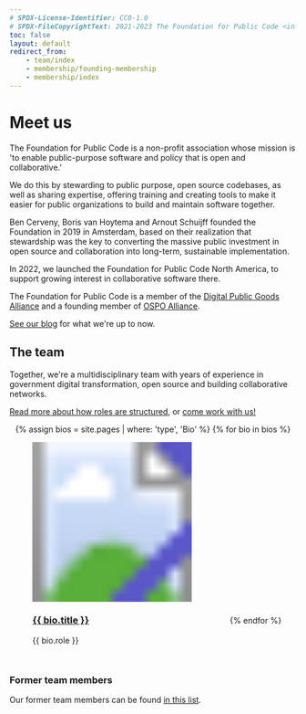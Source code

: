 ```yaml
---
# SPDX-License-Identifier: CC0-1.0
# SPDX-FileCopyrightText: 2021-2023 The Foundation for Public Code <info@publiccode.net>
toc: false
layout: default
redirect_from:
    - team/index
    - membership/founding-membership
    - membership/index
---
```


# Meet us

The Foundation for Public Code is a non-profit association whose mission is 'to enable public-purpose software and policy that is open and collaborative.'

We do this by stewarding to public purpose, open source codebases, as well as sharing expertise, offering training and creating tools to make it easier for public organizations to build and maintain software together.

Ben Cerveny, Boris van Hoytema and Arnout Schuijff founded the Foundation in 2019 in Amsterdam, based on their realization that stewardship was the key to converting the massive public investment in open source and collaboration into long-term, sustainable implementation.

In 2022, we launched the Foundation for Public Code North America, to support growing interest in collaborative software there.

The Foundation for Public Code is a member of the [Digital Public Goods Alliance](https://digitalpublicgoods.net/) and a founding member of [OSPO Alliance](https://ospo.zone/).

[See our blog](https://blog.publiccode.net/) for what we're up to now.

## The team

Together, we're a multidisciplinary team with years of experience in government digital transformation, open source and building collaborative networks.

[Read more about how roles are structured](https://about.publiccode.net/organization/staff.html), or [come work with us!](../careers/index.md)

<style>
    main .content {
        width: 100%;
        flex: 1 1 100%;
    }
    #team-list {
        list-style: none;
        padding: 0 0 0 0;
        display: flex;
        flex-wrap: wrap;
        justify-content: space-around;
        align-items: first baseline;
        max-width: 100%;
    }
    #team-list>li {
        display: block;
        max-width: 165px;
        width: 100%;
        max-width: 20em;
        margin: 1em;
    }
    #team-list>li>a>svg {
        display: block;
        width: 100%;
        background-color: #5B57CA
    }
    #team-list>li>a>h3,
    #team-list>li>a>p {
        text-decoration: none;
    }
    .markdown-body li + li {
        margin-top: 0;
    }
</style>

<ul id="team-list">
{% assign bios = site.pages | where: 'type', 'Bio' %}
{% for bio in bios %}
<li>
    <a href="{{bio.url}}">
        <svg viewBox="0 0 100 100">
    {% if bio.image %}
            <image href="team/{{bio.image}}" alt="Photo of {{bio.title}}" height="100" width="100" preserveAspectRatio="xMidYMid slice"/>
    {% endif %}
        </svg>
    </a>
    <h3><a href="{{bio.url}}">{{ bio.title }}</a></h3>
    <p>{{ bio.role }}</p>
</li>
{% endfor %}
</ul>

### Former team members

Our former team members can be found [in this list](former-team-members.md).
